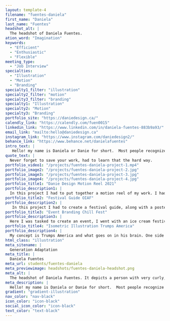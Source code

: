```yaml
---
layout: template-4
filename: "fuentes-daniela"
first_name: "Daniela"
last_name: "Fuentes"
headshot_alt: |
  The headshot of Daniela Fuentes.
ation_word: "Imagination"
keywords:
  - "Efficient"
  - "Enthusiastic"
  - "Flexible"
meeting_type:
  - "Job Interview"
specialties:
  - "Illustration"
  - "Motion"
  - "Branding"
specialty1_filter: "illustration"
specialty2_filter: "motion"
specialty3_filter: "branding"
specialty1: "Illustration"
specialty2: "Motion"
specialty3: "Branding"
portfolio_site: "https://daniedesign.ca/"
calendly_link: "https://calendly.com/fuen0015"
linkedin_link: "https://www.linkedin.com/in/daniela-fuentes-883b9a93/"
email_link: "mailto:hello@daniedesign.ca"
instagram_link: "https://www.instagram.com/daniedesign2/"
behance_link: "https://www.behance.net/danielafuentes"
intro_text: |
   Hello! my name is Daniela or Danie for short.  Most people recognize me by my curly hair and sense of humor. Art has always been my passion and creating things that help people is the best feeling.
quote_text: |
  Never forget to save your work, had to learn that the hard way.
portfolio_video1: "/projects/fuentes-daniela-project-1.mp4"
portfolio_image2: "/projects/fuentes-daniela-project-2.jpg"
portfolio_image3: "/projects/fuentes-daniela-project-3.jpg"
portfolio_image4: "/projects/fuentes-daniela-project-4.jpg"
portfolio_title1: "Danie Design Motion Reel 2021"
portfolio_description1: |
  In this project I had to put together a motion reel of my work. I had to search for the right audio, create storyboards, animate the intro/outro and place clips.
portfolio_title2: "Festival Guide OIAF"
portfolio_description2: |
   In this project I had to create a festival guide, along with a poster on the inside. The illustration was inspired by cartoons like Ren & Stimpy, in this case I went with a tiger character.
portfolio_title3: "Event Branding Chill Fest"
portfolio_description3: |
  Here I was tasked to create an event, I went with an ice cream festival. Everything had to scream ice cream - from the illustration, logo and colors.
portfolio_title4: "Isometric Illustration Trumps America"
portfolio_description4: |
  My concept is Trumps America and what goes on in his brain. One side you have the beginning of his presidency and on the other you have the future if he is re-elected.
html_class: "illustration"
meta_sitename: |
  Generation Adaptation
meta_title: |
  Daniela Fuentes
meta_url: students/fuentes-daniela
meta_previewimage: headshots/fuentes-daniela-headshot.png
meta_alt: |
  The headshot of Daniela Fuentes. It depicts a person with very curly, dark hair in a ponytail, smiling slightly whilst directly facing the camera.
meta_description: |
  Hello! my name is Daniela or Danie for short.  Most people recognize me by my curly hair and sense of humor. Art has always been my passion and creating things that help people is the best feeling.
gradient: "gradient-illustration"
nav_color: "nav-black"
icon_color: "icon-black"
social_icon_color: "icon-black"
text_color: "text-black"
---
```

